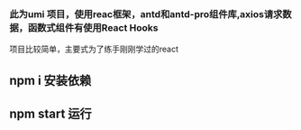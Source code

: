 ### 此为umi 项目，使用reac框架，antd和antd-pro组件库,axios请求数据，函数式组件有使用React Hooks
项目比较简单，主要式为了练手刚刚学过的react
## npm i 安装依赖
## npm start 运行
